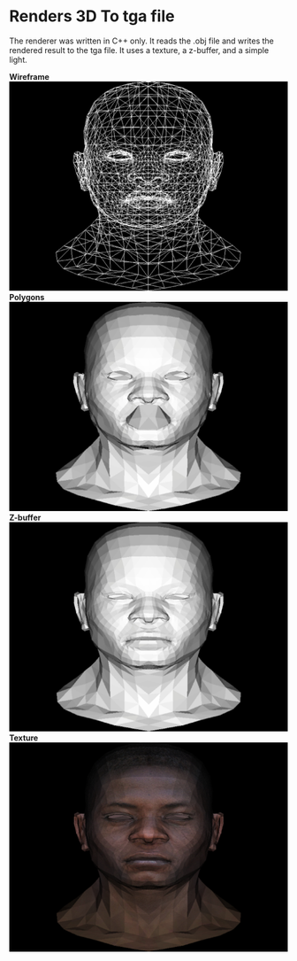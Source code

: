 # Renders 3D To tga file

The renderer was written in C++ only. It reads the .obj file and writes the rendered result to the tga file. It uses a texture, a z-buffer, and a simple light.

**Wireframe**
![Wireframe image](images/wireframe_1.jpg "Wireframe")
**Polygons**
![Polygons image](images/triangles_1.jpg)
**Z-buffer**
![Z-buffer image](images/Zbuffer_1.jpg)
**Texture**
![Texture image](images/Texture_1.jpg)